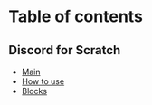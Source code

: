 # Table of contents

## Discord for Scratch <a href="#d4s" id="d4s"></a>

* [Main](README.md)
* [How to use](d4s/how-to-use.md)
* [Blocks](d4s/blocks.md)
